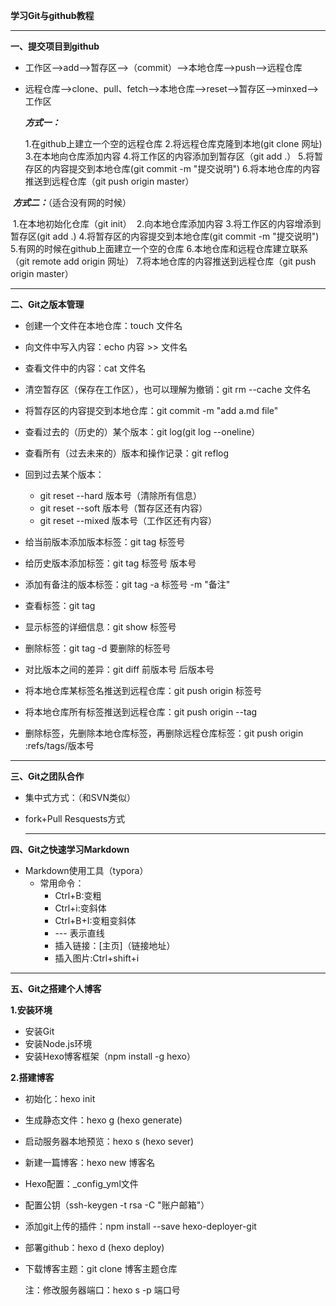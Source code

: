 **学习Git与github教程**

---

**一、提交项目到github**

- 工作区——>add——>暂存区——>（commit）——>本地仓库——>push——>远程仓库

- 远程仓库——>clone、pull、fetch——>本地仓库——>reset——>暂存区——>minxed——>工作区

   

  ***方式一：***

  1.在github上建立一个空的远程仓库
  2.将远程仓库克隆到本地(git clone 网址)
  3.在本地向仓库添加内容
  4.将工作区的内容添加到暂存区（git add .）
  5.将暂存区的内容提交到本地仓库(git commit -m "提交说明")
  6.将本地仓库的内容推送到远程仓库（git push origin master）



​	***方式二：***（适合没有网的时候）

​       1.在本地初始化仓库（git init）
​       2.向本地仓库添加内容
​       3.将工作区的内容增添到暂存区(git add .)
​       4.将暂存区的内容提交到本地仓库(git commit -m "提交说明")
​       5.有网的时候在github上面建立一个空的仓库
​       6.本地仓库和远程仓库建立联系（git remote add origin 网址）
​       7.将本地仓库的内容推送到远程仓库（git push origin master）



---



**二、Git之版本管理**

- 创建一个文件在本地仓库：touch 文件名

- 向文件中写入内容：echo 内容 >> 文件名

- 查看文件中的内容：cat 文件名

- 清空暂存区（保存在工作区），也可以理解为撤销：git rm --cache 文件名

- 将暂存区的内容提交到本地仓库：git commit -m "add a.md file"

- 查看过去的（历史的）某个版本：git log(git log --oneline）

- 查看所有（过去未来的）版本和操作记录：git reflog

- 回到过去某个版本：

  - git reset --hard 版本号（清除所有信息）
  - git reset --soft 版本号（暂存区还有内容）
  - git reset --mixed 版本号（工作区还有内容）

- 给当前版本添加版本标签：git tag 标签号

- 给历史版本添加标签：git tag 标签号 版本号

- 添加有备注的版本标签：git tag -a 标签号 -m "备注"

- 查看标签：git tag

- 显示标签的详细信息：git show 标签号

- 删除标签：git tag -d 要删除的标签号

- 对比版本之间的差异：git diff 前版本号 后版本号

- 将本地仓库某标签名推送到远程仓库：git push origin 标签号

- 将本地仓库所有标签推送到远程仓库：git push origin --tag

- 删除标签，先删除本地仓库标签，再删除远程仓库标签：git push origin :refs/tags/版本号 


---



**三、Git之团队合作**

- 集中式方式：（和SVN类似）

- fork+Pull Resquests方式

   

  ---


**四、Git之快速学习Markdown**

- Markdown使用工具（typora）
  - 常用命令：
    - Ctrl+B:变粗
    - Ctrl+i:变斜体
    - Ctrl+B+I:变粗变斜体
    -  --- 表示直线
    - 插入链接：[主页]（链接地址）
    - 插入图片:Ctrl+shift+i

---



**五、Git之搭建个人博客**

**1.安装环境**

- 安装Git
- 安装Node.js环境
- 安装Hexo博客框架（npm install -g hexo）

**2.搭建博客**

- 初始化：hexo init

- 生成静态文件：hexo g (hexo generate)

- 启动服务器本地预览：hexo s (hexo sever)

- 新建一篇博客：hexo new 博客名

- Hexo配置：_config_yml文件

- 配置公钥（ssh-keygen -t rsa -C "账户邮箱"）

- 添加git上传的插件：npm install --save hexo-deployer-git

- 部署github：hexo d (hexo deploy)

- 下载博客主题：git clone 博客主题仓库

  注：修改服务器端口：hexo s -p 端口号

